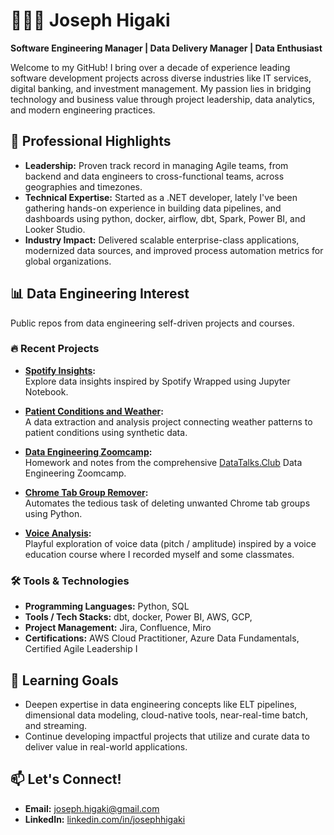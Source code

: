 # 👨🏾‍💻 Joseph Higaki

**Software Engineering Manager | Data Delivery Manager | Data Enthusiast**

Welcome to my GitHub! I bring over a decade of experience leading software development projects across diverse industries like IT services, digital banking, and investment management. My passion lies in bridging technology and business value through project leadership, data analytics, and modern engineering practices.

## 🚀 Professional Highlights

- **Leadership:** Proven track record in managing Agile teams, from backend and data engineers to cross-functional teams, across geographies and timezones.  
- **Technical Expertise:** Started as a .NET developer, lately I've been gathering hands-on experience in building data pipelines, and dashboards using python, docker, airflow, dbt, Spark, Power BI, and Looker Studio.
- **Industry Impact:** Delivered scalable enterprise-class applications, modernized data sources, and improved process automation metrics for global organizations.  

## 📊 Data Engineering Interest

Public repos from data engineering self-driven projects and courses.

### 🔥 Recent Projects
- **[Spotify Insights](https://github.com/yourusername/spotify_insights):**  
  Explore data insights inspired by Spotify Wrapped using Jupyter Notebook.

- **[Patient Conditions and Weather](https://github.com/yourusername/patient_conditions_weather):**  
  A data extraction and analysis project connecting weather patterns to patient conditions using synthetic data.

- **[Data Engineering Zoomcamp](https://github.com/yourusername/datadata-engineering-zoomcamp):**  
  Homework and notes from the comprehensive [DataTalks.Club](https://datatalks.club/) Data Engineering Zoomcamp.

- **[Chrome Tab Group Remover](https://github.com/yourusername/chrome-tab-group-remover):**  
  Automates the tedious task of deleting unwanted Chrome tab groups using Python.

- **[Voice Analysis](https://github.com/yourusername/voice-analysis):**  
  Playful exploration of voice data (pitch / amplitude) inspired by a voice education course where I recorded myself and some classmates.

### 🛠 Tools & Technologies

- **Programming Languages:** Python, SQL
- **Tools / Tech Stacks:** dbt, docker, Power BI, AWS, GCP, 
- **Project Management:** Jira, Confluence, Miro  
- **Certifications:** AWS Cloud Practitioner, Azure Data Fundamentals, Certified Agile Leadership I  

## 🌱 Learning Goals
- Deepen expertise in data engineering concepts like ELT pipelines, dimensional data modeling, cloud-native tools, near-real-time batch, and streaming.  
- Continue developing impactful projects that utilize and curate data to deliver value in real-world applications.

## 📫 Let's Connect!
- **Email:** joseph.higaki@gmail.com  
- **LinkedIn:** [linkedin.com/in/josephhigaki](https://www.linkedin.com/in/josephhigaki/) 
